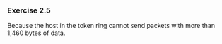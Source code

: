 ### Exercise 2.5

Because the host in the token ring cannot send packets with more than 1,460 bytes of data.
